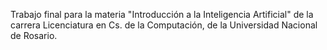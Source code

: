 Trabajo final para la materia "Introducción a la Inteligencia Artificial" de la carrera Licenciatura en Cs. de la Computación, de la Universidad Nacional de Rosario.




